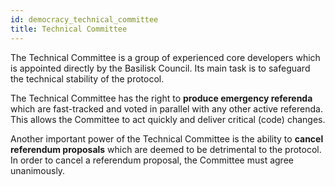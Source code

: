 ```yaml
---
id: democracy_technical_committee
title: Technical Committee
---
```


The Technical Committee is a group of experienced core developers which is appointed directly by the Basilisk Council. Its main task is to safeguard the technical stability of the protocol.

The Technical Committee has the right to **produce emergency referenda** which are fast-tracked and voted in parallel with any other active referenda. This allows the Committee to act quickly and deliver critical (code) changes.

Another important power of the Technical Committee is the ability to **cancel referendum proposals** which are deemed to be detrimental to the protocol. In order to cancel a referendum proposal, the Committee must agree unanimously.
